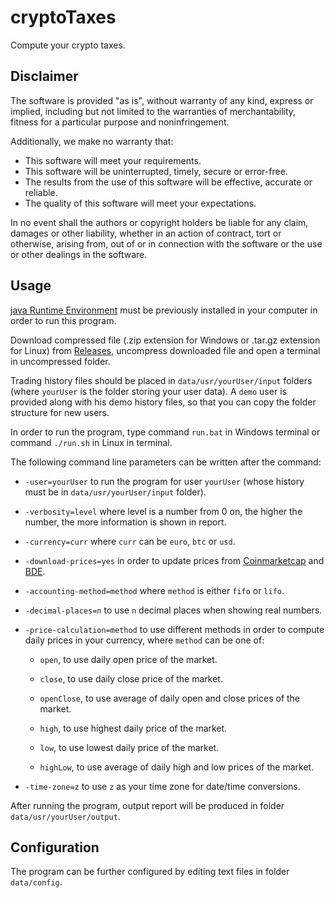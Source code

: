 # cryptoTaxes
Compute your crypto taxes.

## Disclaimer

The software is provided "as is", without warranty of any kind, express or
implied, including but not limited to the warranties of merchantability,
fitness for a particular purpose and noninfringement.

Additionally, we make no warranty that:
* This software will meet your requirements.
* This software will be uninterrupted, timely, secure or error-free.
* The results from the use of this software will be effective, accurate or reliable.
* The quality of this software will meet your expectations.

In no event shall the authors or copyright holders be liable for any claim, damages or other
liability, whether in an action of contract, tort or otherwise, arising from,
out of or in connection with the software or the use or other dealings in the
software.

## Usage
[java Runtime Environment](https://www.java.com/download/) must be previously installed in your computer in order to run this program. 

Download compressed file (.zip extension for Windows or .tar.gz extension for Linux) from [Releases](https://github.com/cryptoTaxes/cryptoTaxes/releases), uncompress downloaded file and open a terminal in uncompressed folder.

Trading history files should be placed in `data/usr/yourUser/input` folders (where `yourUser` is the folder storing your user data). A `demo` user is provided along with his demo history files, so that you can copy the folder structure for new users.

In order to run the program, type command `run.bat` in Windows terminal or command `./run.sh` in Linux in terminal.

The following command line parameters can be written after the command:

* `-user=yourUser`       to run the program for user `yourUser` (whose history must be in `data/usr/yourUser/input` folder).

* `-verbosity=level`     where level is a number from 0 on, the higher the number, the more information is shown in report.

* `-currency=curr`       where `curr` can be `euro`, `btc` or `usd`.

* `-download-prices=yes` in order to update prices from [Coinmarketcap](coinmarketcap.com) and [BDE](www.bde.es).

* `-accounting-method=method` where `method` is either `fifo` or `lifo`.

* `-decimal-places=n` to use `n` decimal places when showing real numbers.

* `-price-calculation=method` to use different methods in order to compute daily prices in your currency, where `method` can be one of:

    * `open`, to use daily open price of the market.

    * `close`, to use daily close price of the market.

    * `openClose`, to use average of daily open and close prices of the market.

    * `high`, to use highest daily price of the market.

    * `low`, to use lowest daily price of the market.

    * `highLow`, to use average of daily high and low prices of the market.

* `-time-zone=z` to use `z` as your time zone for date/time conversions.

After running the program, output report will be produced in folder `data/usr/yourUser/output`.

## Configuration

The program can be further configured by editing text files in folder `data/config`.



